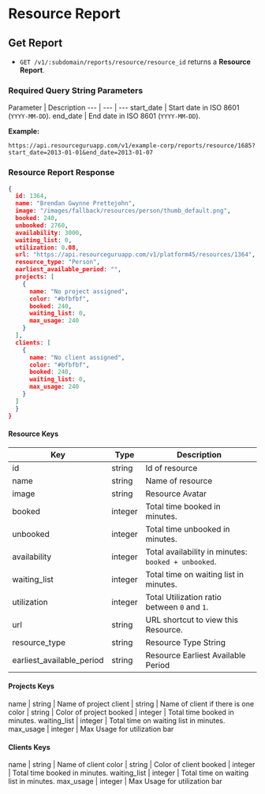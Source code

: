 # Resource Report

## Get Report

* `GET /v1/:subdomain/reports/resource/resource_id` returns a **Resource Report**.

### Required Query String Parameters

Parameter | Description
--- | --- | ---
start_date | Start date in ISO 8601 (`YYYY-MM-DD`).
end_date | End date in ISO 8601 (`YYYY-MM-DD`).

**Example:**

```
https://api.resourceguruapp.com/v1/example-corp/reports/resource/1685?start_date=2013-01-01&end_date=2013-01-07
```

### Resource Report Response

```json
{
  id: 1364,
  name: "Brendan Gwynne Prettejohn",
  image: "/images/fallback/resources/person/thumb_default.png",
  booked: 240,
  unbooked: 2760,
  availability: 3000,
  waiting_list: 0,
  utilization: 0.08,
  url: "https://api.resourceguruapp.com/v1/platform45/resources/1364",
  resource_type: "Person",
  earliest_available_period: "",
  projects: [
    {
      name: "No project assigned",
      color: "#bfbfbf",
      booked: 240,
      waiting_list: 0,
      max_usage: 240
    }
  ],
  clients: [
    {
      name: "No client assigned",
      color: "#bfbfbf",
      booked: 240,
      waiting_list: 0,
      max_usage: 240
    }
  ]
  }
}
```
#### Resource Keys

Key | Type | Description
--- | --- | ---
id  | string | Id of resource
name | string | Name of resource
image | string | Resource Avatar
booked | integer | Total time booked in minutes.
unbooked | integer | Total time unbooked in minutes.
availability | integer | Total availability in minutes: `booked + unbooked`.
waiting_list | integer | Total time on waiting list in minutes.
utilization | integer | Total Utilization ratio between `0` and `1`.
url | string | URL shortcut to view this Resource.
resource_type | string | Resource Type String
earliest_available_period | string | Resource Earliest Available Period

#### Projects Keys
name | string | Name of project
client | string | Name of client if there is one
color  | string | Color of project
booked | integer | Total time booked in minutes.
waiting_list | integer | Total time on waiting list in minutes.
max_usage | integer | Max Usage for utilization bar 

#### Clients Keys
name | string | Name of client
color  | string | Color of client
booked | integer | Total time booked in minutes.
waiting_list | integer | Total time on waiting list in minutes.
max_usage | integer | Max Usage for utilization bar 
